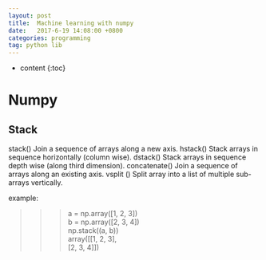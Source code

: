 ```yaml
---
layout: post
title:  Machine learning with numpy
date:   2017-6-19 14:08:00 +0800
categories: programming
tag: python lib
---
```


* content
{:toc}

Numpy
===============

Stack 
---------------
stack()    Join a sequence of arrays along a new axis.
hstack()    Stack arrays in sequence horizontally (column wise).
dstack()    Stack arrays in sequence depth wise (along third dimension).
concatenate()     Join a sequence of arrays along an existing axis.
vsplit ()   Split array into a list of multiple sub-arrays vertically. 

example:
>>> a = np.array([1, 2, 3])  
>>> b = np.array([2, 3, 4])  
>>> np.stack((a, b))  
array([[1, 2, 3],  
       [2, 3, 4]])  
